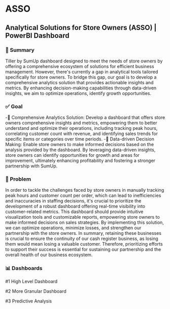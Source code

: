 # ASSO
## Analytical Solutions for Store Owners (ASSO)  |  PowerBI Dashboard




### 📄 Summary

Tiller by SumUp dashboard designed to meet the needs of store owners by offering a comprehensive ecosystem of solutions for efficient business management. However, there's currently a gap in analytical tools tailored specifically for store owners. To bridge this gap, our goal is to develop a comprehensive analytics solution that provides actionable insights and metrics. By enhancing decision-making capabilities through data-driven insights, we aim to optimize operations, identify growth opportunities.


### ✅ Goal

-	Comprehensive Analytics Solution: Develop a dashboard that offers store owners comprehensive insights and metrics, empowering them to better understand and optimize their operations, including tracking peak hours, correlating customer count with revenue, and identifying sales trends for specific items or categories over time periods.
-	Data-driven Decision Making: Enable store owners to make informed decisions based on the analysis provided by the dashboard. By leveraging data-driven insights, store owners can identify opportunities for growth and areas for improvement, ultimately enhancing profitability and fostering a stronger partnership with SumUp.


### 👀 Problem

In order to tackle the challenges faced by store owners in manually tracking peak hours and customer count per order, which can lead to inefficiencies and inaccuracies in staffing decisions, it's crucial to prioritize the development of a robust dashboard offering real-time visibility into customer-related metrics. This dashboard should provide intuitive visualization tools and customizable reports, empowering store owners to make informed decisions on sales strategies. By implementing this solution, we can optimize operations, minimize losses, and strengthen our partnership with the store owners. 
In summary, retaining these businesses is crucial to ensure the continuity of our cash register business, as losing them would mean losing a valuable customer. Therefore, prioritizing efforts to support their success is essential for sustaining our partnership and the overall health of our business ecosystem.


### 📊 Dashboards

#1 High Level Dashboard

#2 More Granular Dashboard
 
#3 Predictive Analysis
 
